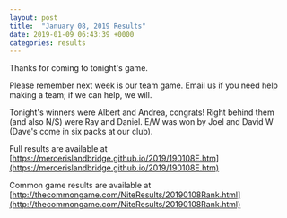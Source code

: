 ```yaml
---
layout: post
title:  "January 08, 2019 Results"
date: 2019-01-09 06:43:39 +0000
categories: results
---
```

Thanks for coming to tonight's game.

Please remember next week is our team game. Email us if you need help making a team; if we can help, we will.

Tonight's winners were Albert and Andrea, congrats! Right behind them (and also N/S) were Ray and Daniel. E/W was won by Joel and David W (Dave's come in six packs at our club).

Full results are available at [https://mercerislandbridge.github.io/2019/190108E.htm](https://mercerislandbridge.github.io/2019/190108E.htm)

Common game results are available at [http://thecommongame.com/NiteResults/20190108Rank.html](http://thecommongame.com/NiteResults/20190108Rank.html)
